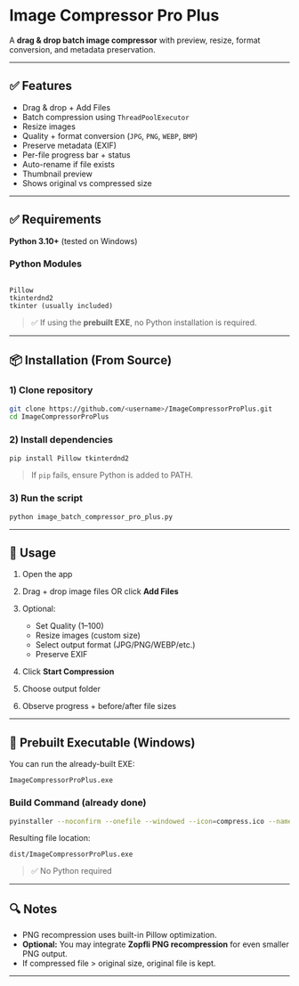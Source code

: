 # Image Compressor Pro Plus

A **drag & drop batch image compressor** with preview, resize, format conversion, and metadata preservation.

---

## ✅ Features

- Drag & drop + Add Files
- Batch compression using `ThreadPoolExecutor`
- Resize images
- Quality + format conversion (`JPG`, `PNG`, `WEBP`, `BMP`)
- Preserve metadata (EXIF)
- Per-file progress bar + status
- Auto-rename if file exists
- Thumbnail preview
- Shows original vs compressed size

---

## ✅ Requirements

**Python 3.10+** (tested on Windows)

### Python Modules

```

Pillow
tkinterdnd2
tkinter (usually included)

````

> ✅ If using the **prebuilt EXE**, no Python installation is required.

---

## 📦 Installation (From Source)

### 1) Clone repository
```bash
git clone https://github.com/<username>/ImageCompressorProPlus.git
cd ImageCompressorProPlus
````

### 2) Install dependencies

```bash
pip install Pillow tkinterdnd2
```

> If `pip` fails, ensure Python is added to PATH.

### 3) Run the script

```bash
python image_batch_compressor_pro_plus.py
```

---

## 🚀 Usage

1. Open the app
2. Drag + drop image files OR click **Add Files**
3. Optional:

   * Set Quality (1–100)
   * Resize images (custom size)
   * Select output format (JPG/PNG/WEBP/etc.)
   * Preserve EXIF
4. Click **Start Compression**
5. Choose output folder
6. Observe progress + before/after file sizes

---

## 🏁 Prebuilt Executable (Windows)

You can run the already-built EXE:

```
ImageCompressorProPlus.exe
```

### Build Command (already done)

```bash
pyinstaller --noconfirm --onefile --windowed --icon=compress.ico --name ImageCompressorProPlus image_batch_compressor_pro_plus.py
```

Resulting file location:

```
dist/ImageCompressorProPlus.exe
```

> ✅ No Python required

---

## 🔍 Notes

* PNG recompression uses built-in Pillow optimization.
* **Optional:** You may integrate **Zopfli PNG recompression** for even smaller PNG output.
* If compressed file > original size, original file is kept.

---
